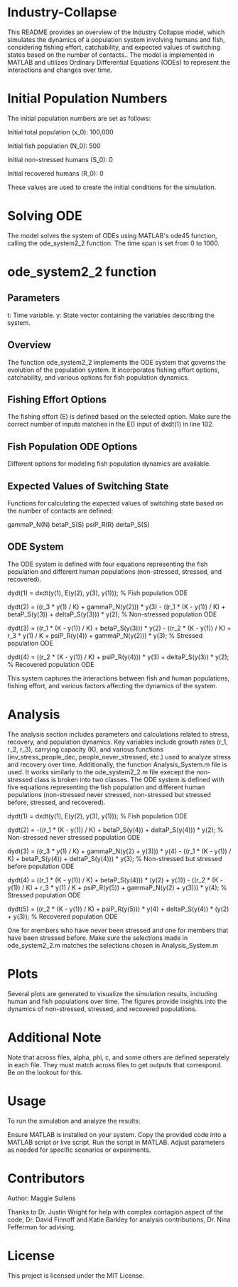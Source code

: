 # Industry-Collapse

This README provides an overview of the Industry Collapse model, which simulates the dynamics of a population system involving humans and fish, considering fishing effort, catchability, and expected values of switching states based on the number of contacts.. The model is implemented in MATLAB and utilizes Ordinary Differential Equations (ODEs) to represent the interactions and changes over time.

# Initial Population Numbers
The initial population numbers are set as follows:

Initial total population (x_0): 100,000

Initial fish population (N_0): 500

Initial non-stressed humans (S_0): 0

Initial recovered humans (R_0): 0

These values are used to create the initial conditions for the simulation.

# Solving ODE
The model solves the system of ODEs using MATLAB's ode45 function, calling the ode_system2_2 function. The time span is set from 0 to 1000.

# ode_system2_2 function

## Parameters
t: Time variable.
y: State vector containing the variables describing the system.

## Overview
The function ode_system2_2 implements the ODE system that governs the evolution of the population system. It incorporates fishing effort options, catchability, and various options for fish population dynamics.

## Fishing Effort Options
The fishing effort (E) is defined based on the selected option. Make sure the correct number of inputs matches in the E() input of dxdt(1) in line 102.

## Fish Population ODE Options
Different options for modeling fish population dynamics are available.

## Expected Values of Switching State
Functions for calculating the expected values of switching state based on the number of contacts are defined:

gammaP_N(N)
betaP_S(S)
psiP_R(R)
deltaP_S(S)

## ODE System
The ODE system is defined with four equations representing the fish population and different human populations (non-stressed, stressed, and recovered).

dydt(1) = dxdt(y(1), E(y(2), y(3), y(1))); % Fish population ODE

dydt(2) = ((r_3 * y(1) / K) + gammaP_N(y(2))) * y(3) - ((r_1 * (K - y(1)) / K) + betaP_S(y(3)) + deltaP_S(y(3))) * y(2); % Non-stressed population ODE

dydt(3) = ((r_1 * (K - y(1)) / K) + betaP_S(y(3))) * y(2) - ((r_2 * (K - y(1)) / K) + r_3 * y(1) / K + psiP_R(y(4)) + gammaP_N(y(2))) * y(3); % Stressed population ODE

dydt(4) = ((r_2 * (K - y(1)) / K) + psiP_R(y(4))) * y(3) + deltaP_S(y(3)) * y(2);  % Recovered population ODE

This system captures the interactions between fish and human populations, fishing effort, and various factors affecting the dynamics of the system.

# Analysis
The analysis section includes parameters and calculations related to stress, recovery, and population dynamics. Key variables include growth rates (r_1, r_2, r_3), carrying capacity (K), and various functions (inv_stress_people_dec, people_never_stressed, etc.) used to analyze stress and recovery over time. Additionally, the function Analysis_System.m file is used. It works similarly to the ode_system2_2.m file execept the non-stressed class is broken into two classes. The ODE system is defined with five equations representing the fish population and different human populations (non-stressed never stressed, non-stressed but stressed before, stressed, and recovered).

dydt(1) = dxdt(y(1), E(y(2), y(3), y(1))); % Fish population ODE

dydt(2) = -((r_1 * (K - y(1)) / K) + betaP_S(y(4)) + deltaP_S(y(4))) * y(2); % Non-stressed never stressed population ODE

dydt(3) = ((r_3 * y(1) / K) + gammaP_N(y(2) + y(3))) * y(4) - ((r_1 * (K - y(1)) / K) + betaP_S(y(4)) + deltaP_S(y(4))) * y(3); % Non-stressed but stressed before population ODE

dydt(4) = ((r_1 * (K - y(1)) / K) + betaP_S(y(4))) * (y(2) + y(3)) - ((r_2 * (K - y(1)) / K) + r_3 * y(1) / K + psiP_R(y(5)) + gammaP_N(y(2) + y(3))) * y(4); % Stressed population ODE

dydt(5) = ((r_2 * (K - y(1)) / K) + psiP_R(y(5))) * y(4) + deltaP_S(y(4)) * (y(2) + y(3));  % Recovered population ODE 

One for members who have never been stressed and one for members that have been stressed before. Make sure the selections made in ode_system2_2.m matches the selections chosen in Analysis_System.m

# Plots
Several plots are generated to visualize the simulation results, including human and fish populations over time. The figures provide insights into the dynamics of non-stressed, stressed, and recovered populations.

# Additional Note
Note that across files, alpha, phi, c, and some others are defined seperately in each file. They must match across files to get outputs that correspond. Be on the lookout for this. 

# Usage
To run the simulation and analyze the results:

Ensure MATLAB is installed on your system.
Copy the provided code into a MATLAB script or live script.
Run the script in MATLAB.
Adjust parameters as needed for specific scenarios or experiments.

# Contributors
Author: Maggie Sullens 

Thanks to Dr. Justin Wright for help with complex contagion aspect of the code, Dr. David Finnoff and Katie Barkley for analysis contributions, Dr. Nina Fefferman for advising.

# License
This project is licensed under the MIT License.
